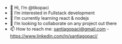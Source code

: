 - 👋 Hi, I’m @tikopaci
- 👀 I’m interested in Fullstack development
- 🌱 I’m currently learning react & nodejs
- 💞️ I’m looking to collaborate on any project out there
- 📫 How to reach me: santiagopaci@gmail.com - https://www.linkedin.com/in/santiagopaci/

<!---
tikopaci/tikopaci is a ✨ special ✨ repository because its `README.md` (this file) appears on your GitHub profile.
You can click the Preview link to take a look at your changes.
--->
